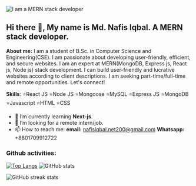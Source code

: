 
![I am a MERN stack developer](https://i.ibb.co/7YDtMsH/github-cover.jpg)

## Hi there 👋, My name is Md. Nafis Iqbal. A MERN stack developer.

__About me:__ I am a student of B.Sc. in Computer Science and Engineering(CSE). I am passionate about developing user-friendly, efficient, and secure websites. I am an expert at MERN(MongoDB, Express js, React js, Node js) stack development. I can build user-friendly and lucrative websites according to client descriptions. I am seeking part-time/full-time and remote opportunities. Let's connect!

__Skills__: ⭐React JS ⭐Node JS ⭐Mongoose ⭐MySQL ⭐Express JS ⭐MongoDB ⭐Javascript ⭐HTML ⭐CSS

- 🌱 I’m currently learning __Next-js__.
- 👯 I’m looking for a remote intern/job. 
- 📫 How to reach me: 
__email:__ nafisiqbal.net200@gmail.com
__Whatsapp:__ +8801709912722 
 

### Github activities: ###
[![Top Langs](https://github-readme-stats.vercel.app/api/top-langs/?username=NafisOfficial)](https://github.com/anuraghazra/github-readme-stats) ![GitHub stats](https://github-readme-stats.vercel.app/api?username=NafisOfficial&show_icons=true) 

![GitHub streak stats](https://streak-stats.demolab.com/?user=NafisOfficial) 



